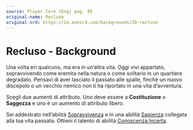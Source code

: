 ```yaml
---
source: Player Core (Eng) pag. 95
original-name: Recluse
original-srd: https://2e.aonsrd.com/backgrounds/28-recluse
---
```


# Recluso - Background

Una volta eri qualcuno, ma era in un’altra vita. Oggi vivi appartato,
sopravvivendo come eremita nella natura o come solitario in un quartiere
degradato. Pensavi di aver lasciato il passato alle spalle, finché un nuovo
discepolo o un vecchio nemico non ti ha riportato in una vita d’avventura.

Scegli due aumenti di attributo. Uno deve essere a **Costituzione** o
**Saggezza** e uno è un aumento di attributo libero.

Sei addestrato nell’abilità [Sopravvivenza](/abilita/sopravvivenza) e in una
abilità [Sapienza](/abilita/sapienza) collegata alla tua vita passata. Ottieni
il talento di abilità [Conoscenza Incerta](/talenti/conoscenza-incerta).
